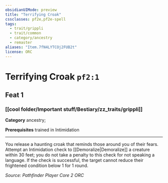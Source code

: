 ```yaml
---
obsidianUIMode: preview
title: "Terrifying Croak"
cssclasses: pf2e,pf2e-spell
tags:
  - trait/grippli
  - trait/common
  - category/ancestry
  - remaster
aliases: "Item.7fN4LYTCOj2FUB2t"
license: ORC
---
```

# Terrifying Croak `pf2:1`
## Feat 1
### [[cool folder/Important stuff/Bestiary/zz_traits/grippli]]

**Category** ancestry; 



**Prerequisites** trained in Intimidation
* * *
You release a haunting croak that reminds those around you of their fears. Attempt an Intimidation check to [[Demoralize|Demoralize]] a creature within 30 feet; you do not take a penalty to this check for not speaking a language. If the check is successful, the target cannot reduce their frightened condition below 1 for 1 round.

*Source: Pathfinder Player Core 2*
*ORC*